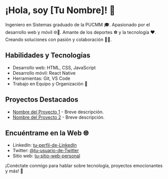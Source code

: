 # ¡Hola, soy [Tu Nombre]! 👋

Ingeniero en Sistemas graduado de la PUCMM 🎓. Apasionado por el desarrollo web y móvil 🌐📱. Amante de los deportes ⚽ y la tecnología ❤️. Creando soluciones con pasión y colaboración 🚀🤝.

## Habilidades y Tecnologías

- Desarrollo web: HTML, CSS, JavaScript
- Desarrollo móvil: React Native
- Herramientas: Git, VS Code
- Trabajo en Equipo y Organización 💼

## Proyectos Destacados

- [Nombre del Proyecto 1](enlace-al-proyecto1) - Breve descripción.
- [Nombre del Proyecto 2](enlace-al-proyecto2) - Breve descripción.

## Encuéntrame en la Web 🌐

- LinkedIn: [tu-perfil-de-LinkedIn](enlace-a-tu-perfil-de-LinkedIn)
- Twitter: [@tu-usuario-de-Twitter](enlace-a-tu-usuario-de-Twitter)
- Sitio web: [tu-sitio-web-personal](enlace-a-tu-sitio-web-personal)

¡Conéctate conmigo para hablar sobre tecnología, proyectos emocionantes y más! 🤗

